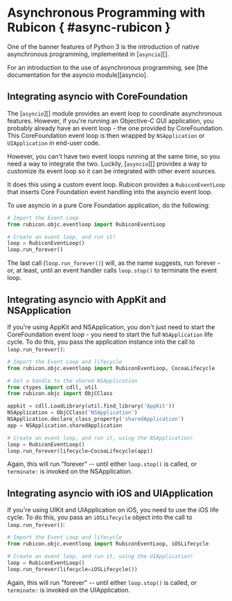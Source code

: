 # Asynchronous Programming with Rubicon { #async-rubicon }

One of the banner features of Python 3 is the introduction of native asynchronous programming, implemented in [`asyncio`][].

For an introduction to the use of asynchronous programming, see [the documentation for the asyncio module][asyncio].

## Integrating asyncio with CoreFoundation

The [`asyncio`][] module provides an event loop to coordinate asynchronous features. However, if you're running an Objective-C GUI application, you probably already have an event loop - the one provided by CoreFoundation. This CoreFoundation event loop is then wrapped by `NSApplication` or `UIApplication` in end-user code.

However, you can't have two event loops running at the same time, so you need a way to integrate the two. Luckily, [`asyncio`][] provides a way to customize its event loop so it can be integrated with other event sources.

It does this using a custom event loop. Rubicon provides a `RubiconEventLoop` that inserts Core Foundation event handling into the asyncio event loop.

To use asyncio in a pure Core Foundation application, do the following:

```python
# Import the Event Loop
from rubicon.objc.eventloop import RubiconEventLoop

# Create an event loop, and run it!
loop = RubiconEventLoop()
loop.run_forever()
```

The last call (`loop.run_forever()`) will, as the name suggests, run forever - or, at least, until an event handler calls `loop.stop()` to terminate the event loop.

## Integrating asyncio with AppKit and NSApplication

If you're using AppKit and NSApplication, you don't just need to start the CoreFoundation event loop - you need to start the full `NSApplication` life cycle. To do this, you pass the application instance into the call to `loop.run_forever()`:

```python
# Import the Event Loop and lifecycle
from rubicon.objc.eventloop import RubiconEventLoop, CocoaLifecycle

# Get a handle to the shared NSApplication
from ctypes import cdll, util
from rubicon.objc import ObjCClass

appkit = cdll.LoadLibrary(util.find_library('AppKit'))
NSApplication = ObjCClass('NSApplication')
NSApplication.declare_class_property('sharedApplication')
app = NSApplication.sharedApplication

# Create an event loop, and run it, using the NSApplication!
loop = RubiconEventLoop()
loop.run_forever(lifecycle=CocoaLifecycle(app))
```

Again, this will run "forever" -- until either `loop.stop()` is called, or `terminate:` is invoked on the NSApplication.

## Integrating asyncio with iOS and UIApplication

If you're using UIKit and UIApplication on iOS, you need to use the iOS life cycle. To do this, you pass an `iOSLifecycle` object into the call to `loop.run_forever()`:

```python
# Import the Event Loop and lifecycle
from rubicon.objc.eventloop import RubiconEventLoop, iOSLifecycle

# Create an event loop, and run it, using the UIApplication!
loop = RubiconEventLoop()
loop.run_forever(lifecycle=iOSLifecycle())
```

Again, this will run "forever" -- until either `loop.stop()` is called, or `terminate:` is invoked on the UIApplication.
